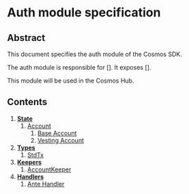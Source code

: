 # Auth module specification

## Abstract

This document specifies the auth module of the Cosmos SDK.

The auth module is responsible for []. It exposes [].

This module will be used in the Cosmos Hub.

## Contents

1. **[State](state.md)**
    1. [Account](types.md#account)
        1. [Base Account](types.md#baseaccount)
        1. [Vesting Account](vesting.md)
1. **[Types](types.md)**
    1. [StdTx](types.md#stdtx)
1. **[Keepers](keepers.md)**
    1. [AccountKeeper](keepers.md#account-keeper)
1. **[Handlers](handlers.md)**
    1. [Ante Handler](handlers.md#ante-handler)
